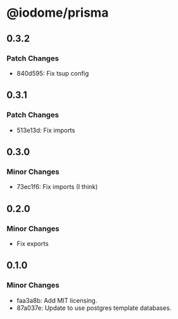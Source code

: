 # @iodome/prisma

## 0.3.2

### Patch Changes

- 840d595: Fix tsup config

## 0.3.1

### Patch Changes

- 513e13d: Fix imports

## 0.3.0

### Minor Changes

- 73ec1f6: Fix imports (I think)

## 0.2.0

### Minor Changes

- Fix exports

## 0.1.0

### Minor Changes

- faa3a8b: Add MIT licensing.
- 87a037e: Update to use postgres template databases.
